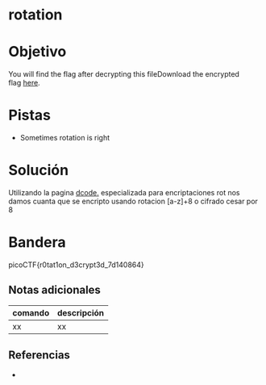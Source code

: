 # rotation

# Objetivo
You will find the flag after decrypting this fileDownload the encrypted flag [here](https://artifacts.picoctf.net/c/391/encrypted.txt).

# Pistas
- Sometimes rotation is right

# Solución
Utilizando la pagina [dcode.](https://www.dcode.fr/rot-cipher) especializada para encriptaciones rot nos damos cuanta que se encripto usando rotacion [a-z]+8 o cifrado cesar por 8

# Bandera
picoCTF{r0tat1on_d3crypt3d_7d140864}

## Notas adicionales
| comando | descripción |
| ------ | ------ |
| xx | xx |

## Referencias
- []()